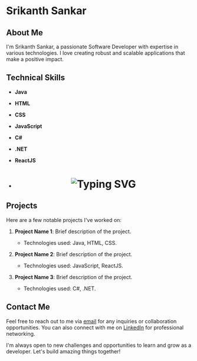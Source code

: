 # Srikanth Sankar

## About Me
I'm Srikanth Sankar, a passionate Software Developer with expertise in various technologies. I love creating robust and scalable applications that make a positive impact.

## Technical Skills
- **Java**
- **HTML**
- **CSS**
- **JavaScript**
- **C#**
- **.NET**
- **ReactJS**

- <div align="center">
    <h1>
        <img src="https://readme-typing-svg.herokuapp.com?font=Jetbrains+mono&size=40&duration=3000&color=33FF33&center=true&vCenter=true&width=435&lines=Hey..+I'm+[Your Name];This+is..;..my+Github..;" alt="Typing SVG"/>
    </h1>
</div>


## Projects
Here are a few notable projects I've worked on:

1. **Project Name 1**: Brief description of the project.
   - Technologies used: Java, HTML, CSS.

2. **Project Name 2**: Brief description of the project.
   - Technologies used: JavaScript, ReactJS.

3. **Project Name 3**: Brief description of the project.
   - Technologies used: C#, .NET.

## Contact Me
Feel free to reach out to me via [email](mailto:your_email@example.com) for any inquiries or collaboration opportunities. You can also connect with me on [LinkedIn](https://www.linkedin.com/in/your_profile) for professional networking.

I'm always open to new challenges and opportunities to learn and grow as a developer. Let's build amazing things together!
